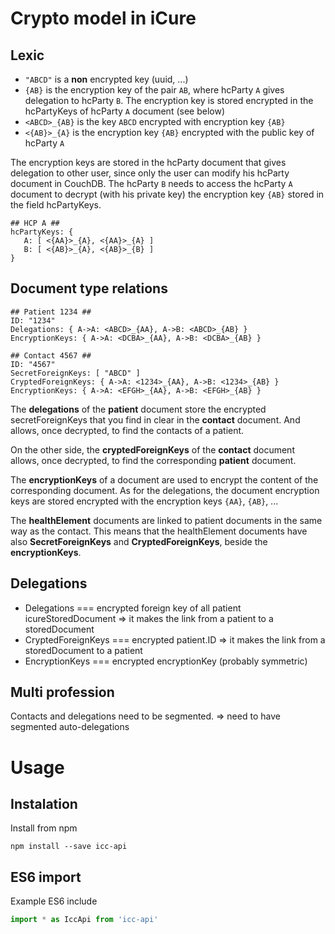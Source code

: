 # Crypto model in iCure

## Lexic

- `"ABCD"` is a **non** encrypted key (uuid, ...)
- `{AB}` is the encryption key of the pair `AB`, where hcParty `A` gives delegation to hcParty `B`.
  The encryption key is stored encrypted in the hcPartyKeys of hcParty `A` document (see below)
- `<ABCD>_{AB}` is the key `ABCD` encrypted with encryption key `{AB}`
- `<{AB}>_{A}` is the encryption key `{AB}` encrypted with the public key of hcParty `A`

The encryption keys are stored in the hcParty document that gives delegation to other user, since only the user can modify his hcParty document in CouchDB.
The hcParty `B` needs to access the hcParty `A` document to decrypt (with his private key) the encryption key `{AB}` stored in the field hcPartyKeys.

```
## HCP A ##
hcPartyKeys: {
   A: [ <{AA}>_{A}, <{AA}>_{A} ]
   B: [ <{AB}>_{A}, <{AB}>_{B} ]
}
```

## Document type relations

```
## Patient 1234 ##
ID: "1234"
Delegations: { A->A: <ABCD>_{AA}, A->B: <ABCD>_{AB} }
EncryptionKeys: { A->A: <DCBA>_{AA}, A->B: <DCBA>_{AB} }
```

```
## Contact 4567 ##
ID: "4567"
SecretForeignKeys: [ "ABCD" ]
CryptedForeignKeys: { A->A: <1234>_{AA}, A->B: <1234>_{AB} }
EncryptionKeys: { A->A: <EFGH>_{AA}, A->B: <EFGH>_{AB} }
```

The **delegations** of the **patient** document store the encrypted secretForeignKeys that you find in clear in the **contact** document. And allows, once decrypted, to find the contacts of a patient.

On the other side, the **cryptedForeignKeys** of the **contact** document allows, once decrypted, to find the corresponding **patient** document.

The **encryptionKeys** of a document are used to encrypt the content of the corresponding document. As for the delegations, the document encryption keys are stored encrypted with the encryption keys `{AA}`, `{AB}`, ...

The **healthElement** documents are linked to patient documents in the same way as the contact. This means that the healthElement documents have also **SecretForeignKeys** and **CryptedForeignKeys**, beside the **encryptionKeys**.

## Delegations

- Delegations === encrypted foreign key of all patient icureStoredDocument => it makes the link from a patient to a storedDocument
- CryptedForeignKeys === encrypted patient.ID => it makes the link from a storedDocument to a patient
- EncryptionKeys === encrypted encryptionKey (probably symmetric)

## Multi profession

Contacts and delegations need to be segmented.
=> need to have segmented auto-delegations

# Usage

## Instalation

Install from npm

```
npm install --save icc-api
```

## ES6 import

Example
ES6 include

```javaScript
import * as IccApi from 'icc-api'
```
